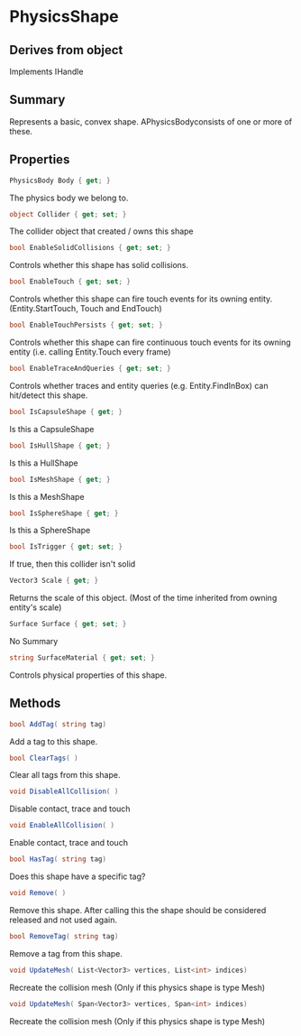 # PhysicsShape

## Derives from object
Implements IHandle

## Summary

Represents a basic, convex shape. APhysicsBodyconsists of one or more of these.
## Properties

```c#
PhysicsBody Body { get; } 
```
The physics body we belong to.
```c#
object Collider { get; set; } 
```
The collider object that created / owns this shape
```c#
bool EnableSolidCollisions { get; set; } 
```
Controls whether this shape has solid collisions.
```c#
bool EnableTouch { get; set; } 
```
Controls whether this shape can fire touch events for its owning entity. (Entity.StartTouch, Touch and EndTouch)
```c#
bool EnableTouchPersists { get; set; } 
```
Controls whether this shape can fire continuous touch events for its owning entity (i.e. calling Entity.Touch every frame)
```c#
bool EnableTraceAndQueries { get; set; } 
```
Controls whether traces and entity queries (e.g. Entity.FindInBox) can hit/detect this shape.
```c#
bool IsCapsuleShape { get; } 
```
Is this a CapsuleShape
```c#
bool IsHullShape { get; } 
```
Is this a HullShape
```c#
bool IsMeshShape { get; } 
```
Is this a MeshShape
```c#
bool IsSphereShape { get; } 
```
Is this a SphereShape
```c#
bool IsTrigger { get; set; } 
```
If true, then this collider isn't solid
```c#
Vector3 Scale { get; } 
```
Returns the scale of this object. (Most of the time inherited from owning entity's scale)
```c#
Surface Surface { get; set; } 
```
No Summary
```c#
string SurfaceMaterial { get; set; } 
```
Controls physical properties of this shape.
## Methods

```c#
bool AddTag( string tag) 
```
Add a tag to this shape.
```c#
bool ClearTags( ) 
```
Clear all tags from this shape.
```c#
void DisableAllCollision( ) 
```
Disable contact, trace and touch
```c#
void EnableAllCollision( ) 
```
Enable contact, trace and touch
```c#
bool HasTag( string tag) 
```
Does this shape have a specific tag?
```c#
void Remove( ) 
```
Remove this shape. After calling this the shape should be considered released and not used again.
```c#
bool RemoveTag( string tag) 
```
Remove a tag from this shape.
```c#
void UpdateMesh( List<Vector3> vertices, List<int> indices) 
```
Recreate the collision mesh (Only if this physics shape is type Mesh)
```c#
void UpdateMesh( Span<Vector3> vertices, Span<int> indices) 
```
Recreate the collision mesh (Only if this physics shape is type Mesh)
